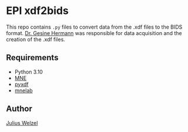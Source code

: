# EPI xdf2bids
This repo contains `.py` files to convert data from the .xdf files to the BIDS format.
[Dr. Gesine Hermann](mailto:gesine.hermann@uksh.de) was responsible for data acquisition and the creation of the .xdf files.

## Requirements
- Python 3.10
- [MNE](https://mne.tools/stable/index.html)
- [pyxdf](https://github.com/xdf-modules/pyxdf)
- [mnelab](https://github.com/cbrnr/mnelab)

## Author
[Julius Welzel](mailto:j.welzel@neurologie.uni-kiel.de)